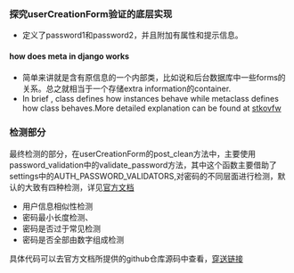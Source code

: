 ### 探究userCreationForm验证的底层实现

* 定义了password1和password2，并且附加有属性和提示信息。

#### how does meta in django works

* 简单来讲就是含有原信息的一个内部类，比如说和后台数据库中一些forms的关系。总之就相当于一个存储extra information的container.
* In brief , class defines how instances behave while metaclass defines how class behaves.More detailed explanation can be found at [stkovfw](https://stackoverflow.com/questions/100003/what-are-metaclasses-in-python)

### 检测部分

最终检测的部分，在userCreationForm的post_clean方法中，主要使用password_validation中的validate_password方法，其中这个函数主要借助了settings中的AUTH_PASSWORD_VALIDATORS,对密码的不同层面进行检测，默认的大致有四种检测，详见[官方文档](https://docs.djangoproject.com/en/3.1/topics/auth/passwords/)

* 用户信息相似性检测
* 密码最小长度检测、
* 密码是否过于常见检测
* 密码是否全部由数字组成检测

具体代码可以去官方文档所提供的github仓库源码中查看，[穿送链接](https://github.com/django/django/blob/master/django/contrib/auth/password_validation.py)













































































































































































































































































